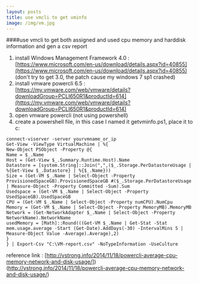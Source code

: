 ```yaml
---
layout: posts
title: use vmcli to get vminfo
image: /img/vm.jpg
---
```


####use vmcli to get both assigned and used cpu memory and harddisk information and gen a csv report

1. install Windows Management Framework 4.0 : [https://www.microsoft.com/en-us/download/details.aspx?id=40855](https://www.microsoft.com/en-us/download/details.aspx?id=40855) (don't try to get 3.0, the patch cause my windows 7 sp1 crashed)
2. install vmware powercli 6.5 : [https://my.vmware.com/web/vmware/details?downloadGroup=PCLI650R1&productId=614](https://my.vmware.com/web/vmware/details?downloadGroup=PCLI650R1&productId=614)
3. open vmware powercli (not using powershell)
4. create a powershell file, in this case I named it getvminfo.ps1, place it to c:

```
connect-viserver -server yourvmname_or_ip
Get-View -ViewType VirtualMachine | %{
New-Object PSObject -Property @{
Name = $_.Name
Host = (Get-View $_.Summary.Runtime.Host).Name
Datastore = [system.String]::Join(",",($_.Storage.PerDatastoreUsage | %{Get-View $_.Datastore} | %{$_.Name}))
Size = (Get-VM $_.Name | Select-Object -Property ProvisionedSpaceGB).ProvisionedSpaceGB #($_.Storage.PerDatastoreUsage | Measure-Object -Property Committed -Sum).Sum
Usedspace = (Get-VM $_.Name | Select-Object -Property UsedSpaceGB).UsedSpaceGB
CPU = (Get-VM $_.Name | Select-Object -Property numCPU).NumCpu
Memory = (Get-VM $_.Name | Select-Object -Property MemoryMB).MemoryMB
Network = (Get-NetworkAdapter $_.Name | Select-Object -Property NetworkName).NetworkName
usedMemory = [Math]::Round(((Get-VM $_.Name | Get-Stat -Stat mem.usage.average -Start (Get-Date).AddDays(-30) -IntervalMins 5 | Measure-Object Value -Average).Average),2)
}
} | Export-Csv "C:\VM-report.csv" -NoTypeInformation -UseCulture
```

reference link : [http://vstrong.info/2014/11/18/powercli-average-cpu-memory-network-and-disk-usage/])(http://vstrong.info/2014/11/18/powercli-average-cpu-memory-network-and-disk-usage/)
